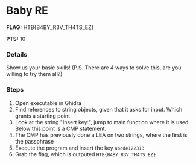 Baby RE
====
**FLAG:** HTB{B4BY_R3V_TH4TS_EZ}

**PTS:**  10

### Details
Show us your basic skills! (P.S. There are 4 ways to solve this, are you willing to try them all?) 

### Steps
1. Open executable in Ghidra
2. Find references to string objects, given that it asks for input.  Which grants a starting point
3. Look at the string "Insert key:", jump to main function where it is used. Below this point is a CMP statement.
4. The CMP has previously done a LEA on two strings, where the first is the passphrase
5. Execute the program and insert the key `abcde122313`
6. Grab the flag, which is outputed `HTB{B4BY_R3V_TH4TS_EZ}`